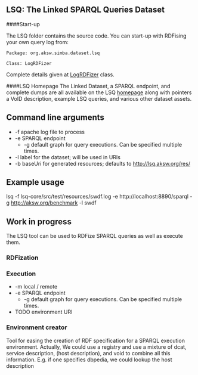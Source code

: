 ## LSQ: The Linked SPARQL Queries Dataset

####Start-up

The LSQ folder contains the source code. You can start-up with RDFising your own query log from:

```
Package: org.aksw.simba.dataset.lsq

Class: LogRDFizer

```
Complete details given at [LogRDFizer](https://github.com/AKSW/LSQ/blob/gh-pages/LSQ/src/org/aksw/simba/dataset/lsq/LogRDFizer.java) class.

####LSQ Homepage 
The Linked Dataset, a SPARQL endpoint, and complete dumps are all available on the LSQ [homepage](http://aksw.github.io/LSQ/) along with pointers a VoID description, example LSQ queries, and various other dataset assets.

## Command line arguments
* -f apache log file to process
* -e SPARQL endpoint
  * -g default graph for query executions. Can be specified multiple times.
* -l label for the dataset; will be used in URIs
* -b baseUri for generated resources; defaults to http://lsq.aksw.org/res/

## Example usage
lsq -f lsq-core/src/test/resources/swdf.log -e http://localhost:8890/sparql -g http://aksw.org/benchmark -l swdf


## Work in progress
The LSQ tool can be used to RDFize SPARQL queries as well as execute them.

### RDFization


### Execution
* -m local / remote
* -e SPARQL endpoint
  * -g default graph for query executions. Can be specified multiple times.
* TODO environment URI



### Environment creator
Tool for easing the creation of RDF specification for a SPARQL execution environment.
Actually, We could use a registry and use a mixture of dcat, service description, (host description), and void to combine all this information.
E.g. if one specifies dbpedia, we could lookup the host description
